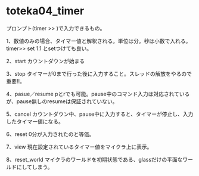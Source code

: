 # toteka04_timer

プロンプト(timer >> )で入力できるもの。

1、数値のみの場合、タイマー値と解釈される。単位は分。秒は小数で入れる。timer>> set 1.1 とsetつけても良い。

2、start カウントダウンが始まる

3、stop タイマーが0まで行った後に入力すること。スレッドの解放をやるので重要!!。

4、pasue／resume pとrでも可能。pause中のコマンド入力は対応されているが、pause無しのresumeは保証されていない。

5、cancel カウントダウン中、pause中に入力すると、タイマーが停止し、入力したタイマー値になる。

6、reset 0分が入力されたのと等価。

7、view 現在設定されているタイマー値をマイクラ上に表示。

8、reset_world マイクラのワールドを初期状態である、glassだけの平面なワールドにしてしまう。


